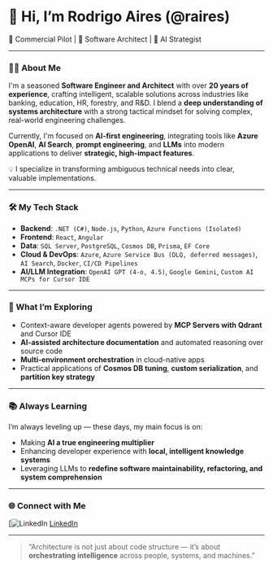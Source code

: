 # 👋 Hi, I’m Rodrigo Aires (@raires)

🚀 Commercial Pilot | 🧠 Software Architect | 🤖 AI Strategist

---

### 🧑‍💻 About Me

I'm a seasoned **Software Engineer and Architect** with over **20 years of experience**, crafting intelligent, scalable solutions across industries like banking, education, HR, forestry, and R&D. I blend a **deep understanding of systems architecture** with a strong tactical mindset for solving complex, real-world engineering challenges.

Currently, I'm focused on **AI-first engineering**, integrating tools like **Azure OpenAI**, **AI Search**, **prompt engineering**, and **LLMs** into modern applications to deliver **strategic, high-impact features**.

💡 I specialize in transforming ambiguous technical needs into clear, valuable implementations.

---

### 🛠️ My Tech Stack

- **Backend**: `.NET (C#)`, `Node.js`, `Python`, `Azure Functions (Isolated)`
- **Frontend**: `React`, `Angular`
- **Data**: `SQL Server`, `PostgreSQL`, `Cosmos DB`, `Prisma`, `EF Core`
- **Cloud & DevOps**: `Azure`, `Azure Service Bus (DLQ, deferred messages)`, `AI Search`, `Docker`, `CI/CD Pipelines`
- **AI/LLM Integration**: `OpenAI GPT (4-o, 4.5)`, `Google Gemini`, `Custom AI MCPs for Cursor IDE`

---

### 🧭 What I’m Exploring

- Context-aware developer agents powered by **MCP Servers with Qdrant** and Cursor IDE
- **AI-assisted architecture documentation** and automated reasoning over source code
- **Multi-environment orchestration** in cloud-native apps
- Practical applications of **Cosmos DB tuning**, **custom serialization**, and **partition key strategy**

---

### 📚 Always Learning

I’m always leveling up — these days, my main focus is on:

- Making **AI a true engineering multiplier**
- Enhancing developer experience with **local, intelligent knowledge systems**
- Leveraging LLMs to **redefine software maintainability, refactoring, and system comprehension**

---

### 🌐 Connect with Me
[![LinkedIn](https://img.icons8.com/fluency/25/15/linkedin.png) [LinkedIn](https://www.linkedin.com/in/rodrigoaires/)

---

> “Architecture is not just about code structure — it’s about **orchestrating intelligence** across people, systems, and machines.”
